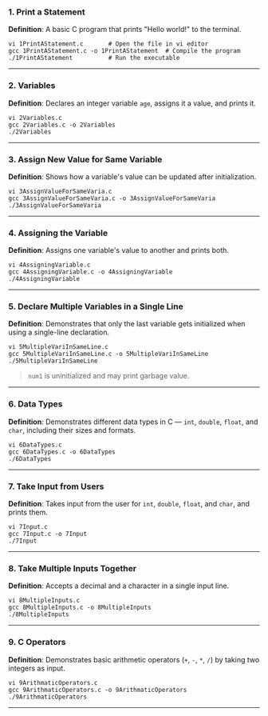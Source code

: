 ### **1. Print a Statement**

**Definition**: A basic C program that prints "Hello world!" to the terminal.

```
vi 1PrintAStatement.c       # Open the file in vi editor
gcc 1PrintAStatement.c -o 1PrintAStatement  # Compile the program
./1PrintAStatement          # Run the executable
```

---

### **2. Variables**

**Definition**: Declares an integer variable `age`, assigns it a value, and prints it.

```
vi 2Variables.c
gcc 2Variables.c -o 2Variables
./2Variables
```

---

### **3. Assign New Value for Same Variable**

**Definition**: Shows how a variable's value can be updated after initialization.

```
vi 3AssignValueForSameVaria.c
gcc 3AssignValueForSameVaria.c -o 3AssignValueForSameVaria
./3AssignValueForSameVaria
```

---

### **4. Assigning the Variable**

**Definition**: Assigns one variable's value to another and prints both.

```
vi 4AssigningVariable.c
gcc 4AssigningVariable.c -o 4AssigningVariable
./4AssigningVariable
```

---

### **5. Declare Multiple Variables in a Single Line**

**Definition**: Demonstrates that only the last variable gets initialized when using a single-line declaration.

```
vi 5MultipleVariInSameLine.c
gcc 5MultipleVariInSameLine.c -o 5MultipleVariInSameLine
./5MultipleVariInSameLine
```

> `num1` is uninitialized and may print garbage value.

---

### **6. Data Types**

**Definition**: Demonstrates different data types in C — `int`, `double`, `float`, and `char`, including their sizes and formats.

```
vi 6DataTypes.c
gcc 6DataTypes.c -o 6DataTypes
./6DataTypes
```

---

### **7. Take Input from Users**

**Definition**: Takes input from the user for `int`, `double`, `float`, and `char`, and prints them.

```
vi 7Input.c
gcc 7Input.c -o 7Input
./7Input
```

---

### **8. Take Multiple Inputs Together**

**Definition**: Accepts a decimal and a character in a single input line.

```
vi 8MultipleInputs.c
gcc 8MultipleInputs.c -o 8MultipleInputs
./8MultipleInputs
```

---

### **9. C Operators**

**Definition**: Demonstrates basic arithmetic operators (`+`, `-`, `*`, `/`) by taking two integers as input.

```
vi 9ArithmaticOperators.c
gcc 9ArithmaticOperators.c -o 9ArithmaticOperators
./9ArithmaticOperators
```

---

